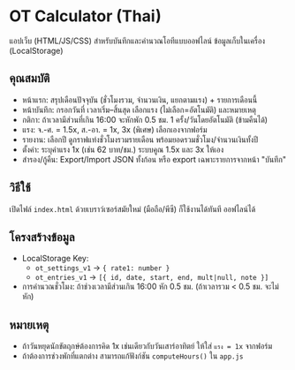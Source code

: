 # OT Calculator (Thai)

แอปเว็บ (HTML/JS/CSS) สำหรับบันทึกและคำนวณโอทีแบบออฟไลน์ ข้อมูลเก็บในเครื่อง (LocalStorage)

## คุณสมบัติ
- หน้าแรก: สรุปเดือนปัจจุบัน (ชั่วโมงรวม, จำนวนเงิน, แยกตามแรง) + รายการเดือนนี้
- หน้าบันทึก: กรอกวันที่ เวลาเริ่ม–สิ้นสุด เลือกแรง (ไม่เลือก=อัตโนมัติ) และหมายเหตุ
- กติกา: ถ้าเวลามีส่วนที่เกิน 16:00 จะหักพัก 0.5 ชม. 1 ครั้ง/วันโดยอัตโนมัติ (ข้ามคืนได้)
- แรง: จ.-ศ. = 1.5x, ส.-อา. = 1x, 3x (พิเศษ) เลือกเองจากฟอร์ม
- รายงาน: เลือกปี ดูกราฟแท่งชั่วโมงรวมรายเดือน พร้อมยอดรวมชั่วโมง/จำนวนเงินทั้งปี
- ตั้งค่า: ระบุค่าแรง 1x (เช่น 62 บาท/ชม.) ระบบคูณ 1.5x และ 3x ให้เอง
- สำรอง/กู้คืน: Export/Import JSON ทั้งก้อน หรือ export เฉพาะรายการจากหน้า "บันทึก"

## วิธีใช้
เปิดไฟล์ `index.html` ด้วยเบราว์เซอร์สมัยใหม่ (มือถือ/พีซี) ก็ใช้งานได้ทันที ออฟไลน์ได้

## โครงสร้างข้อมูล
- LocalStorage Key:
  - `ot_settings_v1` → `{ rate1: number }`
  - `ot_entries_v1` → `[{ id, date, start, end, mult|null, note }]`
- การคำนวณชั่วโมง: ถ้าช่วงเวลามีส่วนเกิน 16:00 หัก 0.5 ชม. (ถ้าเวลารวม < 0.5 ชม. จะไม่หัก)

## หมายเหตุ
- ถ้าวันหยุดนักขัตฤกษ์ต้องการคิด 1x เช่นเดียวกับวันเสาร์อาทิตย์ ให้ใส่ `แรง = 1x` จากฟอร์ม
- ถ้าต้องการช่วงพักที่แตกต่าง สามารถแก้ฟังก์ชัน `computeHours()` ใน `app.js`
